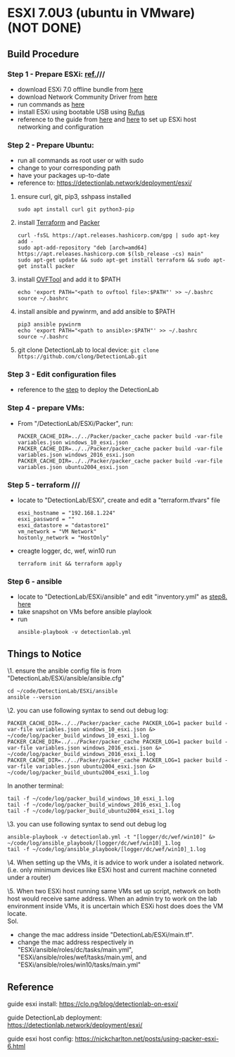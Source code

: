 # ESXI 7.0U3 (ubuntu in VMware) (NOT DONE)
## Build Procedure

### Step 1 - Prepare ESXi: [ref.](https://www.virten.net/2021/11/vmware-esxi-7-0-update-3-on-intel-nuc/)///
- download ESXi 7.0 offline bundle from [here](https://customerconnect.vmware.com/en/web/vmware/evalcenter?p=free-esxi7)
- download Network Community Driver from [here](https://flings.vmware.com/community-networking-driver-for-esxi)
- run commands as [here](http)
- install ESXi using bootable USB using [Rufus](http)
- reference to the guide from [here](https://clo.ng/blog/detectionlab-on-esxi/) and [here](https://nickcharlton.net/posts/using-packer-esxi-6.html) to set up ESXi host networking and configuration

### Step 2 - Prepare Ubuntu:
- run all commands as root user or with sudo
- change <some path> to your corresponding path
- have your packages up-to-date
- reference to: https://detectionlab.network/deployment/esxi/
1. ensure curl, git, pip3, sshpass installed
	```
	sudo apt install curl git python3-pip
	```
2. install [Terraform](https://www.terraform.io/downloads) and [Packer](https://www.packer.io/downloads)
	```	
	curl -fsSL https://apt.releases.hashicorp.com/gpg | sudo apt-key add -
	sudo apt-add-repository "deb [arch=amd64] https://apt.releases.hashicorp.com $(lsb_release -cs) main"
	sudo apt-get update && sudo apt-get install terraform && sudo apt-get install packer
	```
3. install [OVFTool](https://developer.vmware.com/web/tool/4.4.0/ovf) and add it to $PATH
	```
	echo 'export PATH="<path to ovftool file>:$PATH"' >> ~/.bashrc
	source ~/.bashrc
	```
4. install ansible and pywinrm, and add ansible to $PATH
	```
	pip3 ansible pywinrm
	echo 'export PATH="<path to ansible>:$PATH"' >> ~/.bashrc
	source ~/.bashrc
	```
5. git clone DetectionLab to local device:
	`git clone https://github.com/clong/DetectionLab.git`

### Step 3 - Edit configuration files
- reference to the [step](https://detectionlab.network/deployment/esxi/#steps) to deploy the DetectionLab

### Step 4 - prepare VMs:
- From "<some path>/DetectionLab/ESXi/Packer", run:
	```
	PACKER_CACHE_DIR=../../Packer/packer_cache packer build -var-file variables.json windows_10_esxi.json
	PACKER_CACHE_DIR=../../Packer/packer_cache packer build -var-file variables.json windows_2016_esxi.json
	PACKER_CACHE_DIR=../../Packer/packer_cache packer build -var-file variables.json ubuntu2004_esxi.json
	```

### Step 5 - terraform ///
- locate to "DetectionLab/ESXi", create and edit a "terraform.tfvars" file
	```
	esxi_hostname = "192.168.1.224"
	esxi_password = ""
	esxi_datastore = "datastore1"
	vm_network = "VM Network"
	hostonly_network = "HostOnly" 
	```
- creagte logger, dc, wef, win10
	run 
	```
	terraform init && terraform apply
	```

### Step 6 - ansible
- locate to "DetectionLab/ESXi/ansible" and edit "inventory.yml" as [step8. here](https://detectionlab.network/deployment/esxi/)
- take snapshot on VMs before ansible playlook
- run
	``` 
	ansible-playbook -v detectionlab.yml
	```


## Things to Notice
\1. ensure the ansible config file is from "DetectionLab/ESXi/ansible/ansible.cfg"
```
cd ~/code/DetectionLab/ESXi/ansible
ansible --version
```
\2. you can use following syntax to send out debug log:
```
PACKER_CACHE_DIR=../../Packer/packer_cache PACKER_LOG=1 packer build -var-file variables.json windows_10_esxi.json &> ~/code/log/packer_build_windows_10_esxi_1.log
PACKER_CACHE_DIR=../../Packer/packer_cache PACKER_LOG=1 packer build -var-file variables.json windows_2016_esxi.json &> ~/code/log/packer_build_windows_2016_esxi_1.log
PACKER_CACHE_DIR=../../Packer/packer_cache PACKER_LOG=1 packer build -var-file variables.json ubuntu2004_esxi.json &> ~/code/log/packer_build_ubuntu2004_esxi_1.log
```
In another terminal: 
```
tail -f ~/code/log/packer_build_windows_10_esxi_1.log
tail -f ~/code/log/packer_build_windows_2016_esxi_1.log
tail -f ~/code/log/packer_build_ubuntu2004_esxi_1.log
```
\3. you can use following syntax to send out debug log
```
ansible-playbook -v detectionlab.yml -t "[logger/dc/wef/win10]" &> ~/code/log/ansible_playbook/[logger/dc/wef/win10]_1.log
tail -f ~/code/log/ansible_playbook/[logger/dc/wef/win10]_1.log
```

\4. When setting up the VMs, it is advice to work under a isolated network. (i.e. only minimum devices like ESXi host and current machine conneted under a router)

\5. When two ESXi host running same VMs set up script, network on both host would receive same address. When an admin try to work on the lab environment inside VMs, it is uncertain which ESXi host does does the VM locate. \
Sol. 
- change the mac address inside "DetectionLab/ESXi/main.tf".
- change the mac address respectively in "ESXi/ansible/roles/dc/tasks/main.yml", "ESXi/ansible/roles/wef/tasks/main.yml, and "ESXi/ansible/roles/win10/tasks/main.yml"

## Reference 
guide esxi install: https://clo.ng/blog/detectionlab-on-esxi/

guide DetectionLab deployment: https://detectionlab.network/deployment/esxi/

guide esxi host config: https://nickcharlton.net/posts/using-packer-esxi-6.html

[id 1]: https://www.virten.net/2021/11/vmware-esxi-7-0-update-3-on-intel-nuc/